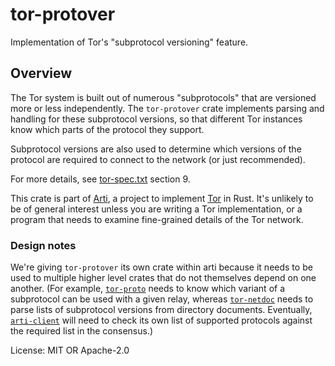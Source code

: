 # tor-protover

Implementation of Tor's "subprotocol versioning" feature.

## Overview

The Tor system is built out of numerous "subprotocols" that are
versioned more or less independently. The `tor-protover` crate
implements parsing and handling for these subprotocol versions, so
that different Tor instances know which parts of the protocol
they support.

Subprotocol versions are also used to determine which versions of
the protocol are required to connect to the network (or just
recommended).

For more details, see [tor-spec.txt](https://spec.torproject.org/tor-spec)
section 9.

This crate is part of
[Arti](https://gitlab.torproject.org/tpo/core/arti/), a project to
implement [Tor](https://www.torproject.org/) in Rust.
It's unlikely to be of general interest
unless you are writing a Tor implementation, or a program that
needs to examine fine-grained details of the Tor network.

### Design notes

We're giving `tor-protover` its own crate within arti because it
needs to be used to multiple higher level crates that do not
themselves depend on one another.  (For example, [`tor-proto`]
needs to know which variant of a subprotocol can be used with a
given relay, whereas [`tor-netdoc`] needs to parse lists of
subprotocol versions from directory documents.  Eventually,
[`arti-client`] will need to check its own list of supported
protocols against the required list in the consensus.)

License: MIT OR Apache-2.0

[`arti-client`]: https://docs.rs/arti-client
[`tor-netdoc`]: https://docs.rs/tor-netdoc/
[`tor-proto`]: https://docs.rs/tor-proto/

